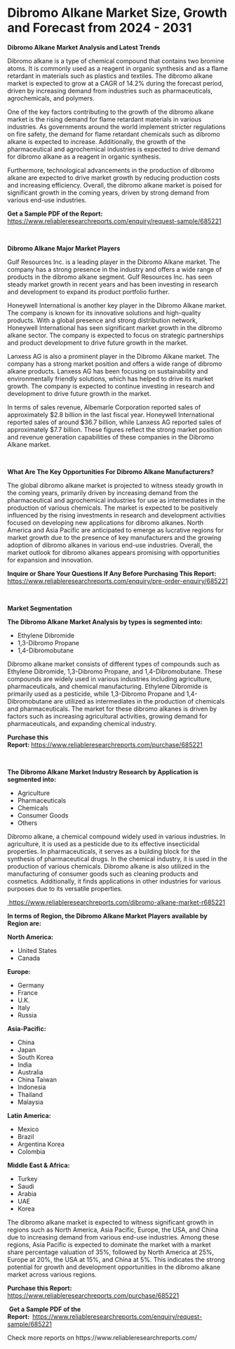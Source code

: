 <p><h1>Dibromo Alkane Market Size, Growth and Forecast from 2024 - 2031</h1></p><p><strong>Dibromo Alkane Market Analysis and Latest Trends</strong></p>
<p><p>Dibromo alkane is a type of chemical compound that contains two bromine atoms. It is commonly used as a reagent in organic synthesis and as a flame retardant in materials such as plastics and textiles. The dibromo alkane market is expected to grow at a CAGR of 14.2% during the forecast period, driven by increasing demand from industries such as pharmaceuticals, agrochemicals, and polymers.</p><p>One of the key factors contributing to the growth of the dibromo alkane market is the rising demand for flame retardant materials in various industries. As governments around the world implement stricter regulations on fire safety, the demand for flame retardant chemicals such as dibromo alkane is expected to increase. Additionally, the growth of the pharmaceutical and agrochemical industries is expected to drive demand for dibromo alkane as a reagent in organic synthesis.</p><p>Furthermore, technological advancements in the production of dibromo alkane are expected to drive market growth by reducing production costs and increasing efficiency. Overall, the dibromo alkane market is poised for significant growth in the coming years, driven by strong demand from various end-use industries.</p></p>
<p><strong>Get a Sample PDF of the Report:&nbsp;</strong> <a href="https://www.reliableresearchreports.com/enquiry/request-sample/685221">https://www.reliableresearchreports.com/enquiry/request-sample/685221</a></p>
<p>&nbsp;</p>
<p><strong>Dibromo Alkane Major Market Players</strong></p>
<p><p>Gulf Resources Inc. is a leading player in the Dibromo Alkane market. The company has a strong presence in the industry and offers a wide range of products in the dibromo alkane segment. Gulf Resources Inc. has seen steady market growth in recent years and has been investing in research and development to expand its product portfolio further. </p><p>Honeywell International is another key player in the Dibromo Alkane market. The company is known for its innovative solutions and high-quality products. With a global presence and strong distribution network, Honeywell International has seen significant market growth in the dibromo alkane sector. The company is expected to focus on strategic partnerships and product development to drive future growth in the market.</p><p>Lanxess AG is also a prominent player in the Dibromo Alkane market. The company has a strong market position and offers a wide range of dibromo alkane products. Lanxess AG has been focusing on sustainability and environmentally friendly solutions, which has helped to drive its market growth. The company is expected to continue investing in research and development to drive future growth in the market.</p><p>In terms of sales revenue, Albemarle Corporation reported sales of approximately $2.8 billion in the last fiscal year. Honeywell International reported sales of around $36.7 billion, while Lanxess AG reported sales of approximately $7.7 billion. These figures reflect the strong market position and revenue generation capabilities of these companies in the Dibromo Alkane market.</p></p>
<p>&nbsp;</p>
<p><strong>What Are The Key Opportunities For Dibromo Alkane Manufacturers?</strong></p>
<p><p>The global dibromo alkane market is projected to witness steady growth in the coming years, primarily driven by increasing demand from the pharmaceutical and agrochemical industries for use as intermediates in the production of various chemicals. The market is expected to be positively influenced by the rising investments in research and development activities focused on developing new applications for dibromo alkanes. North America and Asia Pacific are anticipated to emerge as lucrative regions for market growth due to the presence of key manufacturers and the growing adoption of dibromo alkanes in various end-use industries. Overall, the market outlook for dibromo alkanes appears promising with opportunities for expansion and innovation.</p></p>
<p><strong>Inquire or Share Your Questions If Any Before Purchasing This Report:</strong> <a href="https://www.reliableresearchreports.com/enquiry/pre-order-enquiry/685221">https://www.reliableresearchreports.com/enquiry/pre-order-enquiry/685221</a></p>
<p>&nbsp;</p>
<p><strong>Market Segmentation</strong></p>
<p><strong>The Dibromo Alkane Market Analysis by types is segmented into:</strong></p>
<p><ul><li>Ethylene Dibromide</li><li>1,3-Dibromo Propane</li><li>1,4-Dibromobutane</li></ul></p>
<p><p>Dibromo alkane market consists of different types of compounds such as Ethylene Dibromide, 1,3-Dibromo Propane, and 1,4-Dibromobutane. These compounds are widely used in various industries including agriculture, pharmaceuticals, and chemical manufacturing. Ethylene Dibromide is primarily used as a pesticide, while 1,3-Dibromo Propane and 1,4-Dibromobutane are utilized as intermediates in the production of chemicals and pharmaceuticals. The market for these dibromo alkanes is driven by factors such as increasing agricultural activities, growing demand for pharmaceuticals, and expanding chemical industry.</p></p>
<p><strong>Purchase this Report:&nbsp;</strong><a href="https://www.reliableresearchreports.com/purchase/685221">https://www.reliableresearchreports.com/purchase/685221</a></p>
<p>&nbsp;</p>
<p><strong>The Dibromo Alkane Market Industry Research by Application is segmented into:</strong></p>
<p><ul><li>Agriculture</li><li>Pharmaceuticals</li><li>Chemicals</li><li>Consumer Goods</li><li>Others</li></ul></p>
<p><p>Dibromo alkane, a chemical compound widely used in various industries. In agriculture, it is used as a pesticide due to its effective insecticidal properties. In pharmaceuticals, it serves as a building block for the synthesis of pharmaceutical drugs. In the chemical industry, it is used in the production of various chemicals. Dibromo alkane is also utilized in the manufacturing of consumer goods such as cleaning products and cosmetics. Additionally, it finds applications in other industries for various purposes due to its versatile properties.</p></p>
<p><a href="https://www.reliableresearchreports.com/dibromo-alkane-market-r685221">&nbsp;https://www.reliableresearchreports.com/dibromo-alkane-market-r685221</a></p>
<p><strong>In terms of Region, the Dibromo Alkane Market Players available by Region are:</strong></p>
<p>
    <p> <strong> North America: </strong>
        <ul>
            <li>United States</li>
            <li>Canada</li>
        </ul>
        </p> 
    <p> <strong> Europe: </strong>
        <ul>
            <li>Germany</li>
            <li>France</li>
            <li>U.K.</li>
            <li>Italy</li>
            <li>Russia</li>
        </ul>
        </p> 
    <p> <strong> Asia-Pacific: </strong>
        <ul>
            <li>China</li>
            <li>Japan</li>
            <li>South Korea</li>
            <li>India</li>
            <li>Australia</li>
            <li>China Taiwan</li>
            <li>Indonesia</li>
            <li>Thailand</li>
            <li>Malaysia</li>
        </ul>
        </p> 
    <p> <strong> Latin America: </strong>
        <ul>
            <li>Mexico</li>
            <li>Brazil</li>
            <li>Argentina Korea</li>
            <li>Colombia</li>
        </ul>
        </p> 
    <p> <strong> Middle East & Africa: </strong>
        <ul>
            <li>Turkey</li>
            <li>Saudi</li>
            <li>Arabia</li>
            <li>UAE</li>
            <li>Korea</li>
        </ul>
    </p>
    </p>
<p><p>The dibromo alkane market is expected to witness significant growth in regions such as North America, Asia Pacific, Europe, the USA, and China due to increasing demand from various end-use industries. Among these regions, Asia Pacific is expected to dominate the market with a market share percentage valuation of 35%, followed by North America at 25%, Europe at 20%, the USA at 15%, and China at 5%. This indicates the strong potential for growth and development opportunities in the dibromo alkane market across various regions.</p></p>
<p><strong>Purchase this Report: </strong><a href="https://www.reliableresearchreports.com/purchase/685221">https://www.reliableresearchreports.com/purchase/685221</a></p>
<p>&nbsp;<strong>Get a Sample PDF of the Report:&nbsp;&nbsp;</strong><a href="https://www.reliableresearchreports.com/enquiry/request-sample/685221">https://www.reliableresearchreports.com/enquiry/request-sample/685221</a></p>
<p><strong></strong></p>
<p>Check more reports on https://www.reliableresearchreports.com/</p>